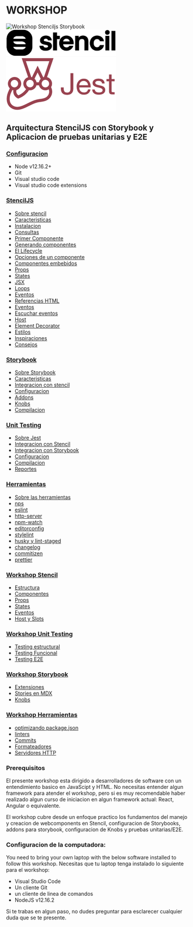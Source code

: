 # WORKSHOP

<p float="left">
    <img src="https://user-images.githubusercontent.com/321738/63501763-88dbf600-c4cc-11e9-96cd-94adadc2fd72.png" alt="Workshop Stenciljs Storybook" width="300" />
    <img src="./stenciljs-logo.svg" alt="Workshop Stenciljs Storybook" width="300" />
    <img src="./jest-logo.png" alt="Workshop Stenciljs Storybook" width="300" />
</p>

## Arquitectura StencilJS con Storybook y Aplicacion de pruebas unitarias y E2E

### [**Configuracion**](0-configuracion/0-configuracion-del-ambiente.md)

- Node v12.16.2+
- Git
- Visual studio code
- Visual studio code extensions

### [**StencilJS**](1-stencil/1-1-sobre-stencil.md)

- [Sobre stencil](1-stencil/1-1-sobre-stencil.md)
- [Caracteristicas](1-stencil/1-2-caracteristicas.md)
- [Instalacion](1-stencil/1-3-instalacion.md)
- [Consultas](1-stencil/1-4-consultas.md)
- [Primer Componente](1-stencil/1-5-primer-componente.md)
- [Generando componentes](1-stencil/1-6-generando-componentes.md)
- [El Lifecycle](1-stencil/1-7-el-lifecycle.md)
- [Opciones de un componente](1-stencil/1-8-opciones-de-un-componente.md)
- [Componentes embebidos](1-stencil/1-8-componentes-embebidos.md)
- [Props](1-stencil/1-9-props.md)
- [States](1-stencil/1-10-states.md)
- [JSX](1-stencil/1-11-jsx.md)
- [Loops](1-stencil/1-12-loops.md)
- [Eventos](1-stencil/1-13-eventos.md)
- [Referencias HTML](1-stencil/1-15-referencias-html.md)
- [Eventos](1-stencil/1-13-eventos.md)
- [Escuchar eventos](1-stencil/1-16-escuchar-eventos.md)
- [Host](1-stencil/1-17-host.md)
- [Element Decorator](1-stencil/1-18-element-decorator.md)
- [Estilos](1-stencil/1-19-estilos.md)
- [Inspiraciones](1-stencil/1-20-inspiraciones.md)
- [Consejos](1-stencil/1-21-consejos.md)

### [**Storybook**](2-storybook)

- [Sobre Storybook](2-storybook/2-1-sobre-storybook.md)
- [Caracteristicas](2-storybook/2-2-caracteristicas.md)
- [Integracion con stencil](2-storybook/2-3-integracion-con-stencil.md)
- [Configuracion](2-storybook/2-4-configuracion.md)
- [Addons](2-storybook/2-5-addons.md)
- [Knobs](2-storybook/2-6-knobs.md)
- [Compilacion](2-storybook/2-7-compilacion.md)

### [**Unit Testing**](3-unit-testing)

- [Sobre Jest](3-unit-testing/3-1-sobre-jest.md)
- [Integracion con Stencil](3-unit-testing/3-2-integracion-con-stencil.md)
- [Integracion con Storybook](3-unit-testing/3-3-integracion-con-storybook.md)
- [Configuracion](3-unit-testing/3-4-configuracion.md)
- [Compilacion](3-unit-testing/3-5-compiladores.md)
- [Reportes](3-unit-testing/3-6-reportes.md)

### [**Herramientas**](4-herramientas)

- [Sobre las herramientas](4-herramientas/4-1-sobre-las-herramientas.md)
- [nps](4-herramientas/4-2-nps.md)
- [eslint](4-herramientas/4-3-eslint.md)
- [http-server](4-herramientas/4-4-http-server.md)
- [npm-watch](4-herramientas/4-5-npm-watch.md)
- [editorconfig](4-herramientas/4-6-editorconfig.md)
- [stylelint](4-herramientas/4-7-stylelint.md)
- [husky y lint-staged](4-herramientas/4-8-husky-y-lint-staged.md)
- [changelog](4-herramientas/4-9-changelog.md)
- [commitizen](4-herramientas/4-10-commitizen.md)
- [prettier](4-herramientas/4-11-prettier.md)

### [**Workshop Stencil**](5-workshop-stencil)

- [Estructura](5-workshop-stencil/5-1-estructura.md)
- [Componentes](5-workshop-stencil/5-2-componentes.md)
- [Props](5-workshop-stencil/5-3-props.md)
- [States](5-workshop-stencil/5-4-states.md)
- [Eventos](5-workshop-stencil/5-5-eventos.md)
- [Host y Slots](5-workshop-stencil/5-6-host-y-slots.md)

### [**Workshop Unit Testing**](6-workshop-unit-testing)

- [Testing estructural](6-workshop-unit-testing/6-1-testing-estructural.md)
- [Testing Funcional](6-workshop-unit-testing/6-2-testing-funcional.md)
- [Testing E2E](6-workshop-unit-testing/6-3-testing-e2e.md)

### [**Workshop Storybook**](7-workshop-storybook)

- [Extensiones](7-workshop-storybook/7-1-extensiones.md)
- [Stories en MDX](7-workshop-storybook/7-2-stories-en-mdx.md)
- [Knobs](7-workshop-storybook/7-3-knobs.md)

### [**Workshop Herramientas**](8-workshop-herramientas)

- [optimizando package.json](8-workshop-herramientas/8-1-optimizando-package-json.md)
- [linters](8-workshop-herramientas/8-2-linters.md)
- [Commits](8-workshop-herramientas/8-3-commits.md)
- [Formateadores](8-workshop-herramientas/8-4-formateadores.md)
- [Servidores HTTP](8-workshop-herramientas/8-5-servidores-http.md)

### **Prerequisitos**

El presente workshop esta dirigido a desarrolladores de software con un entendimiento basico en JavaScipt y HTML. No necesitas entender algun framework para atender el workshop, pero si es muy recomendable haber realizado algun curso de iniciacion en algun framework actual: React, Angular o equivalente.

El workshop cubre desde un enfoque practico los fundamentos del manejo y creacion de webcomponents en Stencil, configuracion de Storybooks, addons para storybook, configuracion de Knobs y pruebas unitarias/E2E.

### **Configuracion de la computadora:**

You need to bring your own laptop with the below software installed to follow this workshop.
Necesitas que tu laptop tenga instalado lo siguiente para el workshop:

- Visual Studio Code
- Un cliente Git
- un cliente de linea de comandos
- NodeJS v12.16.2

Si te trabas en algun paso, no dudes preguntar para esclarecer cualquier duda que se te presente.
